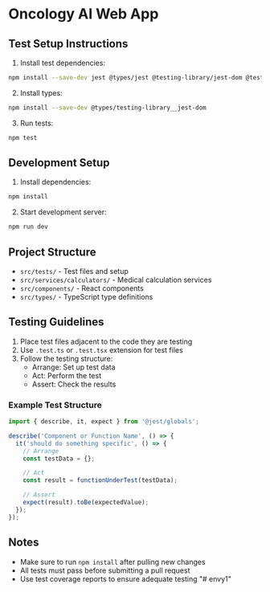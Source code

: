 # Oncology AI Web App

## Test Setup Instructions

1. Install test dependencies:
```bash
npm install --save-dev jest @types/jest @testing-library/jest-dom @testing-library/react @jest/globals ts-jest jest-environment-jsdom
```

2. Install types:
```bash
npm install --save-dev @types/testing-library__jest-dom
```

3. Run tests:
```bash
npm test
```

## Development Setup

1. Install dependencies:
```bash
npm install
```

2. Start development server:
```bash
npm run dev
```

## Project Structure

- `src/tests/` - Test files and setup
- `src/services/calculators/` - Medical calculation services
- `src/components/` - React components
- `src/types/` - TypeScript type definitions

## Testing Guidelines

1. Place test files adjacent to the code they are testing
2. Use `.test.ts` or `.test.tsx` extension for test files
3. Follow the testing structure:
   - Arrange: Set up test data
   - Act: Perform the test
   - Assert: Check the results

### Example Test Structure

```typescript
import { describe, it, expect } from '@jest/globals';

describe('Component or Function Name', () => {
  it('should do something specific', () => {
    // Arrange
    const testData = {};

    // Act
    const result = functionUnderTest(testData);

    // Assert
    expect(result).toBe(expectedValue);
  });
});
```

## Notes

- Make sure to run `npm install` after pulling new changes
- All tests must pass before submitting a pull request
- Use test coverage reports to ensure adequate testing
"# envy1" 

